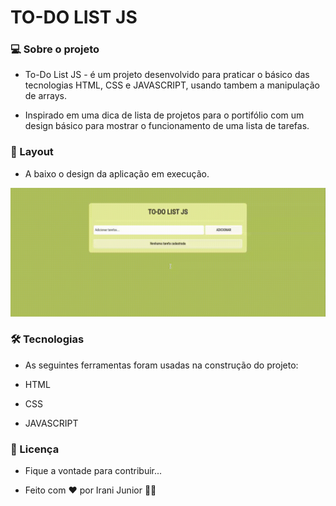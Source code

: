 # TO-DO LIST JS

### 💻 Sobre o projeto

- To-Do List JS - é um projeto desenvolvido para praticar o básico das tecnologias HTML, CSS e JAVASCRIPT, usando tambem a manipulação de arrays.

- Inspirado em uma dica de lista de projetos para o portifólio com um design básico para mostrar o funcionamento de uma lista de tarefas.

### 🎨 Layout

- A baixo o design da aplicação em execução.

<p align="center">
  <img alt="bannerToDoListJS" title="#bannerToDoListaJS" src="./img/To-Do-Lists.gif">
</p>

### 🛠 Tecnologias

- As seguintes ferramentas foram usadas na construção do projeto:

- HTML
- CSS
- JAVASCRIPT

### 📝 Licença

- Fique a vontade para contribuir...

- Feito com ❤️ por Irani Junior 👋🏽